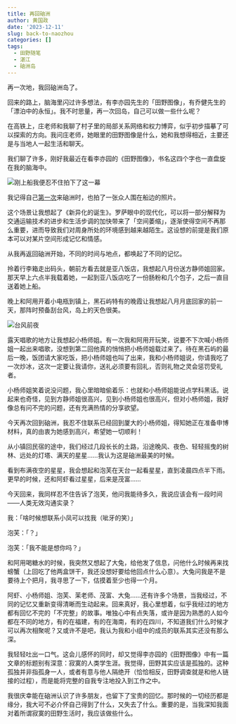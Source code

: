 ```yaml
---
title: 再回硇洲
author: 黄国政
date: '2023-12-11'
slug: back-to-naozhou
categories: []
tags:
  - 田野随笔
  - 湛江
  - 硇洲岛
---
```


<!--more-->

再一次地，我回硇洲岛了。

回来的路上，脑海里闪过许多想法，有李亦园先生的「田野图像」，有乔健先生的「漂泊中的永恒」。我不时思量，再一次回岛，自己可以做一些什么呢？

在高铁上，庄老师和我聊了村子里的局部关系网络和权力博弈，似乎初步描摹了可以探索的方向。我问庄老师，她眼里的田野图像是什么，她和我想得相近，主要还是与当地人一起生活和聊天。

我们聊了许多，刚好我最近在看李亦园的《田野图像》，书名这四个字也一直盘旋在我的脑海中。

![刚上船我便忍不住拍下了这一幕](https://cdn.jsdelivr.net/gh/residualsun1/blog-static/images/2023/12/12-11-boat.jpg)

我记得自己[第一次](https://cdn.jsdelivr.net/gh/residualsun1/blog-static/images/2023/06/do-not-need-meaning/)来硇洲时，也拍了一张众人围在船边的照片。

这个场景让我想起了《新异化的诞生》。罗萨眼中的现代化，可以将一部分解释为交通运输技术的进步和生活步调的加快带来了「空间萎缩」，逐渐使得空间不再那么重要，进而导致我们对周身所处的环境感到越来越陌生。这设想的前提是我们原本可以对某片空间形成记忆和情感。

从我再返回硇洲开始，不同的时间与地点，都唤起了不同的记忆。

拎着行李箱走出码头，朝前方看去就是亚八饭店，我想起八月份送方静师姐回家。那天早上六点半我载着她，一起到亚八饭店吃了一份肠粉和几个包子，之后一直目送着她上船。

晚上和阿用开着小电瓶到镇上，黑石屿特有的晚霞让我想起八月月底回家的前一天，那阵时预备刮台风，岛上的天色很美。

![台风前夜](https://cdn.jsdelivr.net/gh/residualsun1/blog-static/images/2023/12/12-11-sunset.jpg)

露天唱歌的地方让我想起小杨师姐。有一次我和阿用开玩笑，说要不下次喊小杨师姐一起出来唱歌，没想到第二回他真的悄悄把小杨师姐载过来了。待在黑石屿的最后一晚，饭团请大家吃饭，把小杨师姐也叫了出来，我和小杨师姐说，你请我吃了一次炒冰，这次一定要让我请你，送礼必须要有回礼，否则礼物之灵会惩罚受礼者。

小杨师姐笑着说没问题，我心里暗暗偷着乐：也就和小杨师姐能说点学科黑话。说起来也奇怪，见到方静师姐很高兴，见到小杨师姐也很高兴，但对小杨师姐，我好像总有问不完的问题，还有充满热情的分享欲望。

今天再次回到硇洲，我忍不住联系已经回到厦大的小杨师姐，得知她正在准备申博材料，真的由衷为她感到高兴，希望她一切顺利！

从小镇回民宿的途中，我们经过几段长长的土路，沿途晚风、夜色、轻轻摇曳的树林、远处的灯塔、满天的星星……我认为这是硇洲最美的时候。

看到布满夜空的星星，我会想起和泡芙在天台一起看星星，直到凌晨四点半下雨。更早的时候，还和阿虾看过星星，后来是茂富……

今天回来，我同样忍不住告诉了泡芙，他问我能待多久，我说应该会有一段时间——人类无效沟通实录？

我：「啥时候想联系小凤可以找我（呲牙的笑）」

泡芙：「？」

泡芙：「我不能是想你吗？」

和阿用喝糖水的时候，我突然又想起了大兔，给他发了信息，问他什么时候再来找螃蟹（上回吃了他两盒饼干，我还没想好要给他回点什么心意）。大兔问我是不是要待上个把月，我寻思了一下，估摸着至少也得一个月。

阿虾、小杨师姐、泡芙、茉老师、茂富、大兔……还有许多个场景，当我经过，不同的记忆又重新变得清晰而生动起来。回来真好，我心里想着，似乎我经过的地方都有回忆不完的「不完整」的故事。唯独心中有点失落，或许是因为熟悉的人如今都在不同的地方，有的在福建，有的在海南，有的在四川，不知道我们什么时候才可以再次相聚呢？又或许不是吧，我认为我和小组中的成员的联系其实还没有那么深。

我轻轻吐出一口气。这会儿感怀的同时，却又觉得李亦园的《田野图像》中有一篇文章的标题别有深意：寂寞的人类学生涯。我觉得，田野其实应该是孤独的。这种孤独并非指孤身一人，或者有意与他人隔绝开（恰恰相反，田野调查就是和他人链接的过程），而是能将完整的自我专注地投入到工作之中。

我很庆幸能在硇洲认识了许多朋友，也留下了宝贵的回忆。那时候的一切经历都是缘分，我大可不必介怀自己得到了什么，又失去了什么。重要的是，当我深知我面对着所谓寂寞的田野生活时，我应该做些什么。